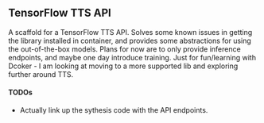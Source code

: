 ## TensorFlow TTS API

A scaffold for a TensorFlow TTS API. Solves some known issues in getting the library installed in container, and provides some abstractions for using the out-of-the-box models. Plans for now are to only provide inference endpoints, and maybe one day introduce training. Just for fun/learning with Dcoker - I am looking at moving to a more supported lib and exploring further around TTS.

#### TODOs

- Actually link up the sythesis code with the API endpoints.
